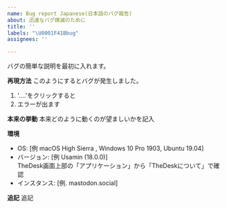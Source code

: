 ```yaml
---
name: Bug report Japanese(日本語のバグ報告)
about: 迅速なバグ撲滅のために
title: ''
labels: "\U0001F41Bbug"
assignees: ''

---
```


バグの簡単な説明を最初に入れます。

**再現方法**
このようにするとバグが発生しました。
1. '....'をクリックすると
2. エラーが出ます

**本来の挙動**
本来どのように動くのが望ましいかを記入

**環境**
 - OS: [例 macOS High Sierra , Windows 10 Pro 1903, Ubuntu 19.04]
 - バージョン: [例 Usamin (18.0.0)]  
TheDesk画面上部の「アプリケーション」から「TheDeskについて」で確認
- インスタンス: [例. mastodon.social]

**追記**
追記
